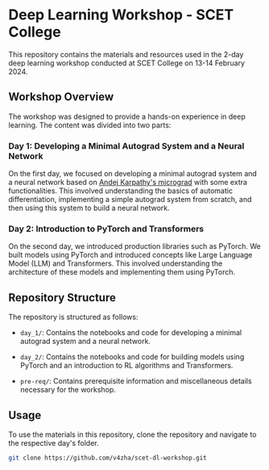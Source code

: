 # Deep Learning Workshop - SCET College

This repository contains the materials and resources used in the 2-day deep learning workshop conducted at SCET College on 13-14 February 2024.

## Workshop Overview

The workshop was designed to provide a hands-on experience in deep learning. The content was divided into two parts:

### Day 1: Developing a Minimal Autograd System and a Neural Network

On the first day, we focused on developing a minimal autograd system and a neural network based on [Andej Karpathy's micrograd](https://github.com/karpathy/micrograd) with some extra functionalities. This involved understanding the basics of automatic differentiation, implementing a simple autograd system from scratch, and then using this system to build a neural network.

### Day 2: Introduction to PyTorch and Transformers

On the second day, we introduced production libraries such as PyTorch. We built models using PyTorch and introduced concepts like Large Language Model (LLM) and Transformers. This involved understanding the architecture of these models and implementing them using PyTorch.

## Repository Structure

The repository is structured as follows:

-   `day_1/`: Contains the notebooks and code for developing a minimal autograd system and a neural network.
-   `day_2/`: Contains the notebooks and code for building models using PyTorch and an introduction to RL algorithms and Transformers.

-   `pre-req/`: Contains prerequisite information and miscellaneous details necessary for the workshop.

## Usage

To use the materials in this repository, clone the repository and navigate to the respective day's folder.

```bash
git clone https://github.com/v4zha/scet-dl-workshop.git
```
